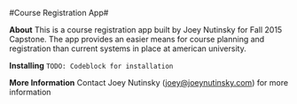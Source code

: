 #Course Registration App#

**About**
This is a course registration app built by Joey Nutinsky for Fall 2015 Capstone. The app provides an easier means for course planning and registration than current systems in place at american university.

**Installing**
`TODO: Codeblock for installation`

**More Information**
Contact Joey Nutinsky (joey@joeynutinsky.com) for more information
